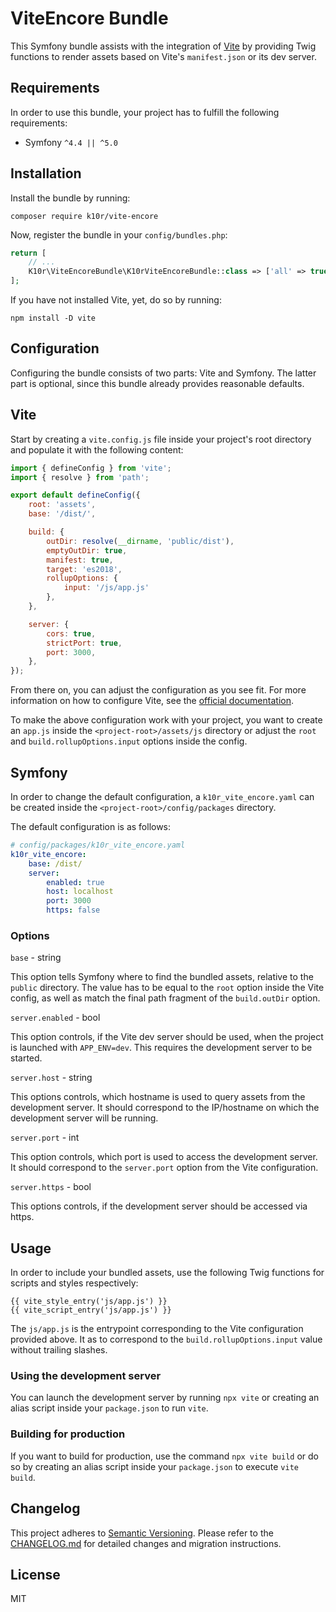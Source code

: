 # ViteEncore Bundle
This Symfony bundle assists with the integration of [Vite](https://vitejs.dev)
by providing Twig functions to render assets based on Vite's `manifest.json` or
its dev server.

## Requirements
In order to use this bundle, your project has to fulfill the following requirements:

* Symfony `^4.4 || ^5.0`

## Installation
Install the bundle by running:

```
composer require k10r/vite-encore
```

Now, register the bundle in your `config/bundles.php`:

```php
return [
    // ...
    K10r\ViteEncoreBundle\K10rViteEncoreBundle::class => ['all' => true],
];
```

If you have not installed Vite, yet, do so by running:

```
npm install -D vite
```

## Configuration
Configuring the bundle consists of two parts: Vite and Symfony.
The latter part is optional, since this bundle already provides reasonable defaults.

## Vite
Start by creating a `vite.config.js` file inside your project's root directory and
populate it with the following content:

```js
import { defineConfig } from 'vite';
import { resolve } from 'path';

export default defineConfig({
    root: 'assets',
    base: '/dist/',

    build: {
        outDir: resolve(__dirname, 'public/dist'),
        emptyOutDir: true,
        manifest: true,
        target: 'es2018',
        rollupOptions: {
            input: '/js/app.js'
        },
    },

    server: {
        cors: true,
        strictPort: true,
        port: 3000,
    },
});
```

From there on, you can adjust the configuration as you see fit. For more information
on how to configure Vite, see the [official documentation](https://vitejs.dev/config/).

To make the above configuration work with your project, you want to create an
`app.js` inside the `<project-root>/assets/js` directory or adjust the `root`
and `build.rollupOptions.input` options inside the config.

## Symfony
In order to change the default configuration, a `k10r_vite_encore.yaml` can be
created inside the `<project-root>/config/packages` directory.

The default configuration is as follows:

```yaml
# config/packages/k10r_vite_encore.yaml
k10r_vite_encore:
    base: /dist/
    server:
        enabled: true
        host: localhost
        port: 3000
        https: false
```

### Options

`base` - string

This option tells Symfony where to find the bundled assets, relative to the 
`public` directory. The value has to be equal to the `root` option inside the
Vite config, as well as match the final path fragment of the `build.outDir` option.

`server.enabled` - bool

This option controls, if the Vite dev server should be used, when the project
is launched with `APP_ENV=dev`. This requires the development server to be started.

`server.host` - string

This options controls, which hostname is used to query assets from the development server.
It should correspond to the IP/hostname on which the development server will be running.

`server.port` - int

This option controls, which port is used to access the development server.
It should correspond to the `server.port` option from the Vite configuration.

`server.https` - bool

This options controls, if the development server should be accessed via https.

## Usage

In order to include your bundled assets, use the following Twig functions for
scripts and styles respectively:

```twig
{{ vite_style_entry('js/app.js') }}
{{ vite_script_entry('js/app.js') }}
```

The `js/app.js` is the entrypoint corresponding to the Vite configuration provided
above. It as to correspond to the `build.rollupOptions.input` value without trailing slashes.

### Using the development server
You can launch the development server by running `npx vite` or creating an
alias script inside your `package.json` to run `vite`.

### Building for production
If you want to build for production, use the command `npx vite build` or do so
by creating an alias script inside your `package.json` to execute `vite build`.

## Changelog
This project adheres to [Semantic Versioning](https://semver.org/).
Please refer to the [CHANGELOG.md](CHANGELOG.md) for detailed changes and
migration instructions.

## License
MIT
